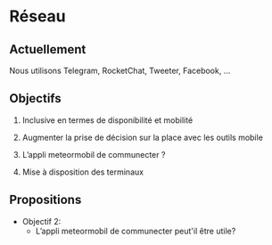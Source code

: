 
Réseau
===

## Actuellement

Nous utilisons Telegram, RocketChat, Tweeter, Facebook, ...


## Objectifs

1. Inclusive en termes de disponibilité et mobilité

2. Augmenter la prise de décision sur la place avec les outils mobile

3. L’appli meteormobil de communecter ?

4. Mise à disposition des terminaux

## Propositions

- Objectif 2:
  - L’appli meteormobil de communecter peut'il être utile?